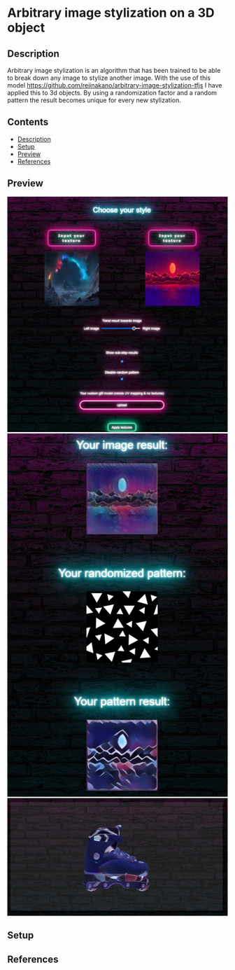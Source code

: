 # Arbitrary image stylization on a 3D object
<!----><a name="description"></a>
## Description
Arbitrary image stylization is an algorithm that has been trained to be able to break down any image to stylize another image. With the use of this model https://github.com/reiinakano/arbitrary-image-stylization-tfjs I have applied this to 3d objects. By using a randomization factor and a random pattern the result becomes unique for every new stylization.

## Contents
* [Description](#description)
* [Setup](#setup)
* [Preview](#preview)
* [References](#references)


<!----><a name="preview"></a>
## Preview
![alt text](https://github.com/Matthias-VdC/iot-ai-werkstuk-matthias/blob/main/assets/preview/demo1.png?raw=true)
![alt text](https://github.com/Matthias-VdC/iot-ai-werkstuk-matthias/blob/main/assets/preview/demo2.png?raw=true)
![alt text](https://github.com/Matthias-VdC/iot-ai-werkstuk-matthias/blob/main/assets/preview/demo3.png?raw=true)

<!----><a name="setup"></a>
## Setup


<!----><a name="references"></a>
## References
